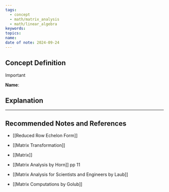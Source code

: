 ```yaml
---
tags:
  - concept
  - math/matrix_analysis
  - math/linear_algebra
keywords: 
topics: 
name: 
date of note: 2024-09-24
---
```


## Concept Definition

>[!important]
>**Name**: 



## Explanation





-----------
##  Recommended Notes and References


- [[Reduced Row Echelon Form]]
- [[Matrix Transformation]]
- [[Matrix]]


- [[Matrix Analysis by Horn]] pp 11
- [[Matrix Analysis for Scientists and Engineers by Laub]]
- [[Matrix Computations by Golub]]
